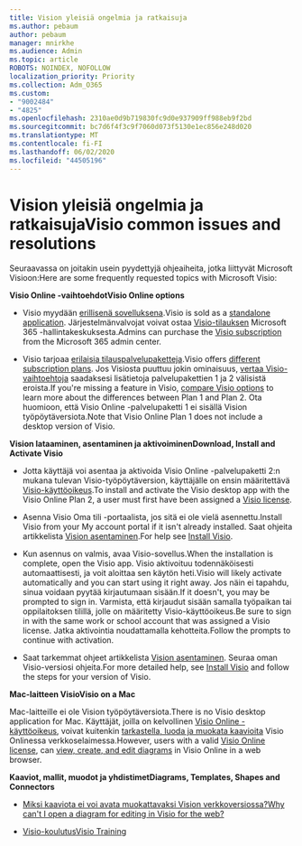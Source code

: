 ```yaml
---
title: Vision yleisiä ongelmia ja ratkaisuja
ms.author: pebaum
author: pebaum
manager: mnirkhe
ms.audience: Admin
ms.topic: article
ROBOTS: NOINDEX, NOFOLLOW
localization_priority: Priority
ms.collection: Adm_O365
ms.custom:
- "9002484"
- "4825"
ms.openlocfilehash: 2310ae0d9b719830fc9d0e937909ff988eb9f2bd
ms.sourcegitcommit: bc7d6f4f3c9f7060d073f5130e1ec856e248d020
ms.translationtype: MT
ms.contentlocale: fi-FI
ms.lasthandoff: 06/02/2020
ms.locfileid: "44505196"
---
```

# <a name="visio-common-issues-and-resolutions"></a><span data-ttu-id="99cc3-102">Vision yleisiä ongelmia ja ratkaisuja</span><span class="sxs-lookup"><span data-stu-id="99cc3-102">Visio common issues and resolutions</span></span>

<span data-ttu-id="99cc3-103">Seuraavassa on joitakin usein pyydettyjä ohjeaiheita, jotka liittyvät Microsoft Visioon:</span><span class="sxs-lookup"><span data-stu-id="99cc3-103">Here are some frequently requested topics with Microsoft Visio:</span></span>

<span data-ttu-id="99cc3-104">**Visio Online -vaihtoehdot**</span><span class="sxs-lookup"><span data-stu-id="99cc3-104">**Visio Online options**</span></span>

- <span data-ttu-id="99cc3-105">Visio myydään [erillisenä sovelluksena](https://products.office.com/visio/flowchart-software).</span><span class="sxs-lookup"><span data-stu-id="99cc3-105">Visio is sold as a [standalone application](https://products.office.com/visio/flowchart-software).</span></span> <span data-ttu-id="99cc3-106">Järjestelmänvalvojat voivat ostaa [Visio-tilauksen](https://docs.microsoft.com/alchemyinsights/purchase-visio-subscription) Microsoft 365 -hallintakeskuksesta.</span><span class="sxs-lookup"><span data-stu-id="99cc3-106">Admins can purchase the [Visio subscription](https://docs.microsoft.com/alchemyinsights/purchase-visio-subscription) from the Microsoft 365 admin center.</span></span>

- <span data-ttu-id="99cc3-107">Visio tarjoaa [erilaisia tilauspalvelupaketteja](https://products.office.com/visio/microsoft-visio-plans-and-pricing-compare-visio-options).</span><span class="sxs-lookup"><span data-stu-id="99cc3-107">Visio offers [different subscription plans](https://products.office.com/visio/microsoft-visio-plans-and-pricing-compare-visio-options).</span></span> <span data-ttu-id="99cc3-108">Jos Visiosta puuttuu jokin ominaisuus, [vertaa Visio-vaihtoehtoja](https://products.office.com/visio/microsoft-visio-plans-and-pricing-compare-visio-options) saadaksesi lisätietoja palvelupakettien 1 ja 2 välisistä eroista.</span><span class="sxs-lookup"><span data-stu-id="99cc3-108">If you're missing a feature in Visio, [compare Visio options](https://products.office.com/visio/microsoft-visio-plans-and-pricing-compare-visio-options) to learn more about the differences between Plan 1 and Plan 2.</span></span>  <span data-ttu-id="99cc3-109">Ota huomioon, että Visio Online -palvelupaketti 1 ei sisällä Vision työpöytäversiota.</span><span class="sxs-lookup"><span data-stu-id="99cc3-109">Note that Visio Online Plan 1 does not include a desktop version of Visio.</span></span>

<span data-ttu-id="99cc3-110">**Vision lataaminen, asentaminen ja aktivoiminen**</span><span class="sxs-lookup"><span data-stu-id="99cc3-110">**Download, Install and Activate Visio**</span></span>

- <span data-ttu-id="99cc3-111">Jotta käyttäjä voi asentaa ja aktivoida Visio Online -palvelupaketti 2:n mukana tulevan Visio-työpöytäversion, käyttäjälle on ensin määritettävä [Visio-käyttöoikeus](https://docs.microsoft.com/microsoft-365/admin/add-users/add-users).</span><span class="sxs-lookup"><span data-stu-id="99cc3-111">To install and activate the Visio desktop app with the Visio Online Plan 2, a user must first have been assigned a [Visio license](https://docs.microsoft.com/microsoft-365/admin/add-users/add-users).</span></span>

- <span data-ttu-id="99cc3-112">Asenna Visio Oma tili -portaalista, jos sitä ei ole vielä asennettu.</span><span class="sxs-lookup"><span data-stu-id="99cc3-112">Install Visio from your My account portal if it isn't already installed.</span></span> <span data-ttu-id="99cc3-113">Saat ohjeita artikkelista [Vision asentaminen](https://support.office.com/article/f98f21e3-aa02-4827-9167-ddab5b025710).</span><span class="sxs-lookup"><span data-stu-id="99cc3-113">For help see [Install Visio](https://support.office.com/article/f98f21e3-aa02-4827-9167-ddab5b025710).</span></span>

- <span data-ttu-id="99cc3-114">Kun asennus on valmis, avaa Visio-sovellus.</span><span class="sxs-lookup"><span data-stu-id="99cc3-114">When the installation is complete, open the Visio app.</span></span> <span data-ttu-id="99cc3-115">Visio aktivoituu todennäköisesti automaattisesti, ja voit aloittaa sen käytön heti.</span><span class="sxs-lookup"><span data-stu-id="99cc3-115">Visio will likely activate automatically and you can start using it right away.</span></span> <span data-ttu-id="99cc3-116">Jos näin ei tapahdu, sinua voidaan pyytää kirjautumaan sisään.</span><span class="sxs-lookup"><span data-stu-id="99cc3-116">If it doesn't, you may be prompted to sign in.</span></span> <span data-ttu-id="99cc3-117">Varmista, että kirjaudut sisään samalla työpaikan tai oppilaitoksen tilillä, jolle on määritetty Visio-käyttöoikeus.</span><span class="sxs-lookup"><span data-stu-id="99cc3-117">Be sure to sign in with the same work or school account that was assigned a Visio license.</span></span> <span data-ttu-id="99cc3-118">Jatka aktivointia noudattamalla kehotteita.</span><span class="sxs-lookup"><span data-stu-id="99cc3-118">Follow the prompts to continue with activation.</span></span>

- <span data-ttu-id="99cc3-119">Saat tarkemmat ohjeet artikkelista [Vision asentaminen](https://support.office.com/article/f98f21e3-aa02-4827-9167-ddab5b025710). Seuraa oman Visio-versiosi ohjeita.</span><span class="sxs-lookup"><span data-stu-id="99cc3-119">For more detailed help, see [Install Visio](https://support.office.com/article/f98f21e3-aa02-4827-9167-ddab5b025710) and follow the steps for your version of Visio.</span></span>

<span data-ttu-id="99cc3-120">**Mac-laitteen Visio**</span><span class="sxs-lookup"><span data-stu-id="99cc3-120">**Visio on a Mac**</span></span>

<span data-ttu-id="99cc3-121">Mac-laitteille ei ole Vision työpöytäversiota.</span><span class="sxs-lookup"><span data-stu-id="99cc3-121">There is no Visio desktop application for Mac.</span></span> <span data-ttu-id="99cc3-122">Käyttäjät, joilla on kelvollinen [Visio Online -käyttöoikeus](https://docs.microsoft.com/microsoft-365/admin/add-users/add-users), voivat kuitenkin [tarkastella, luoda ja muokata kaavioita](https://support.office.com/article/06f04845-91b8-4e8f-881f-a43c970735fc) Visio Onlinessa verkkoselaimessa.</span><span class="sxs-lookup"><span data-stu-id="99cc3-122">However, users with a valid [Visio Online license](https://docs.microsoft.com/microsoft-365/admin/add-users/add-users), can [view, create, and edit diagrams](https://support.office.com/article/06f04845-91b8-4e8f-881f-a43c970735fc) in Visio Online in a web browser.</span></span>

<span data-ttu-id="99cc3-123">**Kaaviot, mallit, muodot ja yhdistimet**</span><span class="sxs-lookup"><span data-stu-id="99cc3-123">**Diagrams, Templates, Shapes and Connectors**</span></span>

- [<span data-ttu-id="99cc3-124">Miksi kaaviota ei voi avata muokattavaksi Vision verkkoversiossa?</span><span class="sxs-lookup"><span data-stu-id="99cc3-124">Why can't I open a diagram for editing in Visio for the web?</span></span>](https://support.microsoft.com/office/ea4a23d3-21d3-4878-945e-cf1be4140357)

- [<span data-ttu-id="99cc3-125">Visio-koulutus</span><span class="sxs-lookup"><span data-stu-id="99cc3-125">Visio Training</span></span>](https://support.office.com/article/visio-training-e058bcfa-1d90-4653-afc6-e84d54cf94a6)
